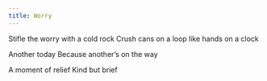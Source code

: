 ```yaml
---
title: Worry
---
```

Stifle the worry with a cold rock
Crush cans on a loop like hands on a clock

Another today
Because another’s on the way

A moment of relief
Kind but brief
